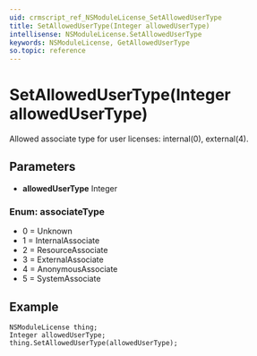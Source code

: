 ```yaml
---
uid: crmscript_ref_NSModuleLicense_SetAllowedUserType
title: SetAllowedUserType(Integer allowedUserType)
intellisense: NSModuleLicense.SetAllowedUserType
keywords: NSModuleLicense, GetAllowedUserType
so.topic: reference
---
```


# SetAllowedUserType(Integer allowedUserType)

Allowed associate type for user licenses: internal(0), external(4).

## Parameters

* **allowedUserType** Integer

### Enum: associateType

* 0 = Unknown
* 1 = InternalAssociate
* 2 = ResourceAssociate
* 3 = ExternalAssociate
* 4 = AnonymousAssociate
* 5 = SystemAssociate

## Example

```crmscript
NSModuleLicense thing;
Integer allowedUserType;
thing.SetAllowedUserType(allowedUserType);
```
